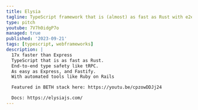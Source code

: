 ```yaml
---
title: Elysia
tagline: TypeScript framework that is (almost) as fast as Rust with e2e Type Safety
type: pitch
youtube: 7V7h0idgP7o
managed: true
published: '2023-09-21'
tags: [typescript, webframeworks]
description: |
  17x faster than Express
  TypeScript that is as fast as Rust.
  End-to-end type safety like tRPC.
  As easy as Express, and Fastify.
  With automated tools like Ruby on Rails

  Featured in BETH stack here: https://youtu.be/cpzowDDJj24

  Docs: https://elysiajs.com/
---
```

